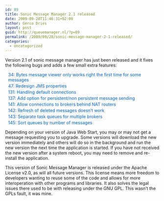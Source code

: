 ```yaml
---
id: 89
title: Sonic Message Manager 2.1 released
date: 2009-09-28T11:46:31+02:00
author: Gerco Dries
layout: post
guid: http://queuemanager.nl/?p=89
permalink: /2009/09/28/sonic-message-manager-2-1-released/
categories:
  - Uncategorized
---
```

Version 2.1 of sonic message manager has just been released and it fixes the following bugs and adds a few small extra features:

<ul style="margin-top: 5px; margin-right: 0px; margin-bottom: 0px; margin-left: 10px; padding: 0px;">
  <li style="list-style-type: none; list-style-image: none; margin-bottom: 0px; color: #777777; margin-top: 3px; margin-right: 0px; margin-left: 0px; padding: 0px;">
    <a style="color: #0066cc; text-decoration: none;" href="http://queuemanager.nl/trac/ticket/34">34: Bytes message viewer only works right the first time for some messages</a>
  </li>
  <li style="list-style-type: none; list-style-image: none; margin-bottom: 0px; color: #777777; margin-top: 3px; margin-right: 0px; margin-left: 0px; padding: 0px;">
    <a style="color: #0066cc; text-decoration: none;" href="http://queuemanager.nl/trac/ticket/47">47: Redesign JMS properties</a>
  </li>
  <li style="list-style-type: none; list-style-image: none; margin-bottom: 0px; color: #777777; margin-top: 3px; margin-right: 0px; margin-left: 0px; padding: 0px;">
    <a style="color: #0066cc; text-decoration: none;" href="http://queuemanager.nl/trac/ticket/131">131: Handling default connections</a>
  </li>
  <li style="list-style-type: none; list-style-image: none; margin-bottom: 0px; color: #777777; margin-top: 3px; margin-right: 0px; margin-left: 0px; padding: 0px;">
    <a style="color: #0066cc; text-decoration: none;" href="http://queuemanager.nl/trac/ticket/137">137: Add option for persistent/non persistent message sending</a>
  </li>
  <li style="list-style-type: none; list-style-image: none; margin-bottom: 0px; color: #777777; margin-top: 3px; margin-right: 0px; margin-left: 0px; padding: 0px;">
    <a style="color: #0066cc; text-decoration: none;" href="http://queuemanager.nl/trac/ticket/141">141: Allow connections to brokers behind NAT routers</a>
  </li>
  <li style="list-style-type: none; list-style-image: none; margin-bottom: 0px; color: #777777; margin-top: 3px; margin-right: 0px; margin-left: 0px; padding: 0px;">
    <a style="color: #0066cc; text-decoration: none;" href="http://queuemanager.nl/trac/ticket/142">142: Refresh of deleted messages doesn&#8217;t work</a>
  </li>
  <li style="list-style-type: none; list-style-image: none; margin-bottom: 0px; color: #777777; margin-top: 3px; margin-right: 0px; margin-left: 0px; padding: 0px;">
    <a style="color: #0066cc; text-decoration: none;" href="http://queuemanager.nl/trac/ticket/143">143: Separate task queues for multiple brokers</a>
  </li>
  <li style="list-style-type: none; list-style-image: none; margin-bottom: 0px; color: #777777; margin-top: 3px; margin-right: 0px; margin-left: 0px; padding: 0px;">
    <a style="color: #0066cc; text-decoration: none;" href="http://queuemanager.nl/trac/ticket/145">145: Sort queues by number of messages</a>
  </li>
</ul>

Depending on your version of Java Web Start, you may or may not get a message requesting you to upgrade. Some versions will download the new version immediately and others will do so in the background and run the new version the next time the application is started. If you have not received the new version after a system reboot, you may need to remove and re-install the application.

This version of Sonic Message Manager is released under the Apache License v2.0, as will all future versions. This license means more freedom to developers wanting to reuse some of the code and allows for more interoperation with other programs and libraries. It also solves the legal issues there used to be with releasing under the GNU GPL. This wasn&#8217;t the GPLs fault, it was mine.